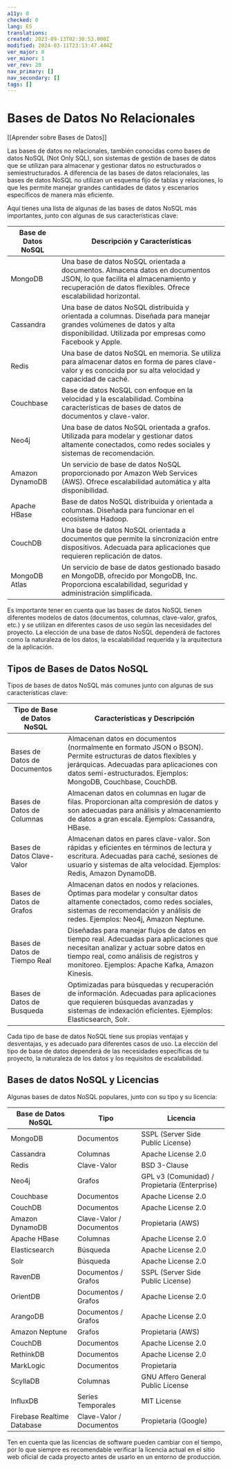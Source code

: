 ```yaml
---
a11y: 0
checked: 0
lang: ES
translations: 
created: 2023-09-13T02:30:53.000Z
modified: 2024-03-11T23:13:47.444Z
ver_major: 0
ver_minor: 1
ver_rev: 20
nav_primary: []
nav_secondary: []
tags: []
---
```

# Bases de Datos No Relacionales

[[Aprender sobre Bases de Datos]]

Las bases de datos no relacionales, también conocidas como bases de datos NoSQL (Not Only SQL), son sistemas de gestión de bases de datos que se utilizan para almacenar y gestionar datos no estructurados o semiestructurados. A diferencia de las bases de datos relacionales, las bases de datos NoSQL no utilizan un esquema fijo de tablas y relaciones, lo que les permite manejar grandes cantidades de datos y escenarios específicos de manera más eficiente.

Aquí tienes una lista de algunas de las bases de datos NoSQL más importantes, junto con algunas de sus características clave:

|Base de Datos NoSQL|Descripción y Características|
|---|---|
|MongoDB|Una base de datos NoSQL orientada a documentos. Almacena datos en documentos JSON, lo que facilita el almacenamiento y recuperación de datos flexibles. Ofrece escalabilidad horizontal.|
|Cassandra|Una base de datos NoSQL distribuida y orientada a columnas. Diseñada para manejar grandes volúmenes de datos y alta disponibilidad. Utilizada por empresas como Facebook y Apple.|
|Redis|Una base de datos NoSQL en memoria. Se utiliza para almacenar datos en forma de pares clave-valor y es conocida por su alta velocidad y capacidad de caché.|
|Couchbase|Base de datos NoSQL con enfoque en la velocidad y la escalabilidad. Combina características de bases de datos de documentos y clave-valor.|
|Neo4j|Una base de datos NoSQL orientada a grafos. Utilizada para modelar y gestionar datos altamente conectados, como redes sociales y sistemas de recomendación.|
|Amazon DynamoDB|Un servicio de base de datos NoSQL proporcionado por Amazon Web Services (AWS). Ofrece escalabilidad automática y alta disponibilidad.|
|Apache HBase|Base de datos NoSQL distribuida y orientada a columnas. Diseñada para funcionar en el ecosistema Hadoop.|
|CouchDB|Una base de datos NoSQL orientada a documentos que permite la sincronización entre dispositivos. Adecuada para aplicaciones que requieren replicación de datos.|
|MongoDB Atlas|Un servicio de base de datos gestionado basado en MongoDB, ofrecido por MongoDB, Inc. Proporciona escalabilidad, seguridad y administración simplificada.|

Es importante tener en cuenta que las bases de datos NoSQL tienen diferentes modelos de datos (documentos, columnas, clave-valor, grafos, etc.) y se utilizan en diferentes casos de uso según las necesidades del proyecto. La elección de una base de datos NoSQL dependerá de factores como la naturaleza de los datos, la escalabilidad requerida y la arquitectura de la aplicación.

## Tipos de Bases de Datos NoSQL

Tipos de bases de datos NoSQL más comunes junto con algunas de sus características clave:

|Tipo de Base de Datos NoSQL|Características y Descripción|
|---|---|
|Bases de Datos de Documentos|Almacenan datos en documentos (normalmente en formato JSON o BSON). Permite estructuras de datos flexibles y jerárquicas. Adecuadas para aplicaciones con datos semi-estructurados. Ejemplos: MongoDB, Couchbase, CouchDB.|
|Bases de Datos de Columnas|Almacenan datos en columnas en lugar de filas. Proporcionan alta compresión de datos y son adecuadas para análisis y almacenamiento de datos a gran escala. Ejemplos: Cassandra, HBase.|
|Bases de Datos Clave-Valor|Almacenan datos en pares clave-valor. Son rápidas y eficientes en términos de lectura y escritura. Adecuadas para caché, sesiones de usuario y sistemas de alta velocidad. Ejemplos: Redis, Amazon DynamoDB.|
|Bases de Datos de Grafos|Almacenan datos en nodos y relaciones. Óptimas para modelar y consultar datos altamente conectados, como redes sociales, sistemas de recomendación y análisis de redes. Ejemplos: Neo4j, Amazon Neptune.|
|Bases de Datos de Tiempo Real|Diseñadas para manejar flujos de datos en tiempo real. Adecuadas para aplicaciones que necesitan analizar y actuar sobre datos en tiempo real, como análisis de registros y monitoreo. Ejemplos: Apache Kafka, Amazon Kinesis.|
|Bases de Datos de Busqueda|Optimizadas para búsquedas y recuperación de información. Adecuadas para aplicaciones que requieren búsquedas avanzadas y sistemas de indexación eficientes. Ejemplos: Elasticsearch, Solr.|

Cada tipo de base de datos NoSQL tiene sus propias ventajas y desventajas, y es adecuado para diferentes casos de uso. La elección del tipo de base de datos dependerá de las necesidades específicas de tu proyecto, la naturaleza de los datos y los requisitos de escalabilidad.

## Bases de datos NoSQL y Licencias

Algunas bases de datos NoSQL populares, junto con su tipo y su licencia:

|Base de Datos NoSQL|Tipo|Licencia|
|---|---|---|
|MongoDB|Documentos|SSPL (Server Side Public License)|
|Cassandra|Columnas|Apache License 2.0|
|Redis|Clave-Valor|BSD 3-Clause|
|Neo4j|Grafos|GPL v3 (Comunidad) / Propietaria (Enterprise)|
|Couchbase|Documentos|Apache License 2.0|
|CouchDB|Documentos|Apache License 2.0|
|Amazon DynamoDB|Clave-Valor / Documentos|Propietaria (AWS)|
|Apache HBase|Columnas|Apache License 2.0|
|Elasticsearch|Búsqueda|Apache License 2.0|
|Solr|Búsqueda|Apache License 2.0|
|RavenDB|Documentos / Grafos|SSPL (Server Side Public License)|
|OrientDB|Documentos / Grafos|Apache License 2.0|
|ArangoDB|Documentos / Grafos|Apache License 2.0|
|Amazon Neptune|Grafos|Propietaria (AWS)|
|CouchDB|Documentos|Apache License 2.0|
|RethinkDB|Documentos|Apache License 2.0|
|MarkLogic|Documentos|Propietaria|
|ScyllaDB|Columnas|GNU Affero General Public License|
|InfluxDB|Series Temporales|MIT License|
|Firebase Realtime Database|Clave-Valor / Documentos|Propietaria (Google)|

Ten en cuenta que las licencias de software pueden cambiar con el tiempo, por lo que siempre es recomendable verificar la licencia actual en el sitio web oficial de cada proyecto antes de usarlo en un entorno de producción.
